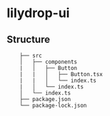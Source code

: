 # lilydrop-ui

## Structure
```
    ├── src
    │   ├── components
    |   │   ├── Button
    |   |   │   ├── Button.tsx
    |   |   │   └── index.ts
    |   │   └── index.ts
    │   └── index.ts
    ├── package.json
    └── package-lock.json
```




